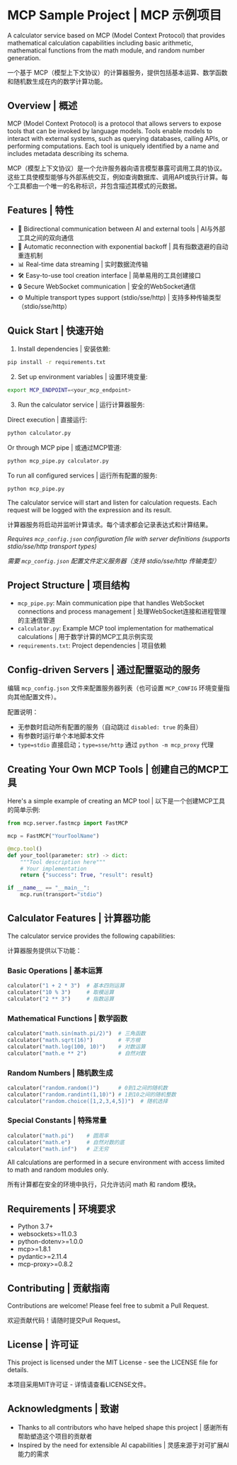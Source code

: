 # MCP Sample Project | MCP 示例项目

A calculator service based on MCP (Model Context Protocol) that provides mathematical calculation capabilities including basic arithmetic, mathematical functions from the math module, and random number generation.

一个基于 MCP（模型上下文协议）的计算器服务，提供包括基本运算、数学函数和随机数生成在内的数学计算功能。

## Overview | 概述

MCP (Model Context Protocol) is a protocol that allows servers to expose tools that can be invoked by language models. Tools enable models to interact with external systems, such as querying databases, calling APIs, or performing computations. Each tool is uniquely identified by a name and includes metadata describing its schema.

MCP（模型上下文协议）是一个允许服务器向语言模型暴露可调用工具的协议。这些工具使模型能够与外部系统交互，例如查询数据库、调用API或执行计算。每个工具都由一个唯一的名称标识，并包含描述其模式的元数据。

## Features | 特性

- 🔌 Bidirectional communication between AI and external tools | AI与外部工具之间的双向通信
- 🔄 Automatic reconnection with exponential backoff | 具有指数退避的自动重连机制
- 📊 Real-time data streaming | 实时数据流传输
- 🛠️ Easy-to-use tool creation interface | 简单易用的工具创建接口
- 🔒 Secure WebSocket communication | 安全的WebSocket通信
- ⚙️ Multiple transport types support (stdio/sse/http) | 支持多种传输类型（stdio/sse/http）

## Quick Start | 快速开始

1. Install dependencies | 安装依赖:
```bash
pip install -r requirements.txt
```

2. Set up environment variables | 设置环境变量:
```bash
export MCP_ENDPOINT=<your_mcp_endpoint>
```

3. Run the calculator service | 运行计算器服务:

Direct execution | 直接运行:
```bash
python calculator.py
```

Or through MCP pipe | 或通过MCP管道:
```bash
python mcp_pipe.py calculator.py
```

To run all configured services | 运行所有配置的服务:
```bash
python mcp_pipe.py
```

The calculator service will start and listen for calculation requests. Each request will be logged with the expression and its result.

计算器服务将启动并监听计算请求。每个请求都会记录表达式和计算结果。

*Requires `mcp_config.json` configuration file with server definitions (supports stdio/sse/http transport types)*

*需要 `mcp_config.json` 配置文件定义服务器（支持 stdio/sse/http 传输类型）*

## Project Structure | 项目结构

- `mcp_pipe.py`: Main communication pipe that handles WebSocket connections and process management | 处理WebSocket连接和进程管理的主通信管道
- `calculator.py`: Example MCP tool implementation for mathematical calculations | 用于数学计算的MCP工具示例实现
- `requirements.txt`: Project dependencies | 项目依赖

## Config-driven Servers | 通过配置驱动的服务

编辑 `mcp_config.json` 文件来配置服务器列表（也可设置 `MCP_CONFIG` 环境变量指向其他配置文件）。

配置说明：
- 无参数时启动所有配置的服务（自动跳过 `disabled: true` 的条目）
- 有参数时运行单个本地脚本文件
- `type=stdio` 直接启动；`type=sse/http` 通过 `python -m mcp_proxy` 代理

## Creating Your Own MCP Tools | 创建自己的MCP工具

Here's a simple example of creating an MCP tool | 以下是一个创建MCP工具的简单示例:

```python
from mcp.server.fastmcp import FastMCP

mcp = FastMCP("YourToolName")

@mcp.tool()
def your_tool(parameter: str) -> dict:
    """Tool description here"""
    # Your implementation
    return {"success": True, "result": result}

if __name__ == "__main__":
    mcp.run(transport="stdio")
```

## Calculator Features | 计算器功能

The calculator service provides the following capabilities:

计算器服务提供以下功能：

### Basic Operations | 基本运算
```python
calculator("1 + 2 * 3")  # 基本四则运算
calculator("10 % 3")     # 取模运算
calculator("2 ** 3")     # 指数运算
```

### Mathematical Functions | 数学函数
```python
calculator("math.sin(math.pi/2)")  # 三角函数
calculator("math.sqrt(16)")        # 平方根
calculator("math.log(100, 10)")    # 对数运算
calculator("math.e ** 2")          # 自然对数
```

### Random Numbers | 随机数生成
```python
calculator("random.random()")      # 0到1之间的随机数
calculator("random.randint(1,10)") # 1到10之间的随机整数
calculator("random.choice([1,2,3,4,5])")  # 随机选择
```

### Special Constants | 特殊常量
```python
calculator("math.pi")    # 圆周率
calculator("math.e")     # 自然对数的底
calculator("math.inf")   # 正无穷
```

All calculations are performed in a secure environment with access limited to math and random modules only.

所有计算都在安全的环境中执行，只允许访问 math 和 random 模块。

## Requirements | 环境要求

- Python 3.7+
- websockets>=11.0.3
- python-dotenv>=1.0.0
- mcp>=1.8.1
- pydantic>=2.11.4
- mcp-proxy>=0.8.2

## Contributing | 贡献指南

Contributions are welcome! Please feel free to submit a Pull Request.

欢迎贡献代码！请随时提交Pull Request。

## License | 许可证

This project is licensed under the MIT License - see the LICENSE file for details.

本项目采用MIT许可证 - 详情请查看LICENSE文件。

## Acknowledgments | 致谢

- Thanks to all contributors who have helped shape this project | 感谢所有帮助塑造这个项目的贡献者
- Inspired by the need for extensible AI capabilities | 灵感来源于对可扩展AI能力的需求
